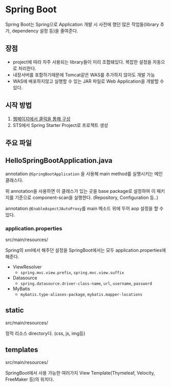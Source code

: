 # Spring Boot

Spring Boot는 Spring으로 Application 개발 시 사전에 했던 많은 작업들(library 추가, dependency 설정 등)을 줄여준다.

## 장점

- project에 따라 자주 사용되는 library들이 미리 조합돼있다. 복잡한 설정을 자동으로 처리한다.
- 내장서버를 포함하기때문에 Tomcat같은 WAS를 추가하지 않아도 개발 가능
- WAS에 배포하지않고 실행할 수 있는 JAR 파일로 Web Application을 개발할 수 있다.



## 시작 방법

1. [웹페이지에서 클릭을 통해 구성](start.spring.io)
2. STS에서 Spring Starter Project로 프로젝트 생성



## 주요 파일

## HelloSpringBootApplication.java

annotation `@SpringBootApplication` 을 사용해 main method를 실행시키는 메인 클래스다.

위 annotation을 사용하면 이 클래스가 있는 곳을 base package로 설정하여 이 패키지를 기준으로 component-scan을 실행한다. (Repository, Configuration 등..)



annotation `@EnableAspectJAutoProxy`를 main 메소드 위에 두어 aop 설정을 할 수 있다.



### application.properties

src/main/resources/

Spring의 xml에서 해주던 설정을 SpringBoot에서는 모두 application.properties에 해준다.

- ViewResolver
  - `spring.mvc.view.prefix`, `spring.mvc.view.suffix`
- Datasource
  - `spring.datasource.driver-class-name`, `url`, `username`, `password`
- MyBatis 
  - `mybatis.type-aliases-package`, `mybatis.mapper-locations`

## static

src/main/resources/

정적 리소스 directory다. (css, js, img등)



## templates

src/main/resources/

SpringBoot에서 사용 가능한 여러가지 View Template(Thymeleaf, Velocity, FreeMaker 등)의 위치다.